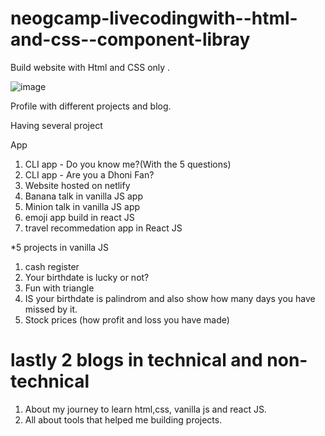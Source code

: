 # neogcamp-livecodingwith--html-and-css--component-libray
Build website with Html and CSS only .

![image](https://user-images.githubusercontent.com/46194436/133554031-60ff56c0-65ac-4c8e-973b-938f5d52e4f0.png)



Profile with different projects and blog.

Having several project 

   App 

   1. CLI app - Do you know me?(With the 5 questions)
   2. CLI app - Are you a Dhoni Fan?
   3. Website hosted on netlify
   4. Banana talk in vanilla JS app
   5. Minion talk in vanilla JS app
   6. emoji app build in react JS
   7. travel recommedation app  in React  JS
   
*5 projects in vanilla JS

1. cash register
2. Your birthdate is lucky or not?
3. Fun with triangle
4. IS your birthdate  is palindrom and also show how many days you have missed by it.
5. Stock prices (how profit and loss you have made)

# lastly 2 blogs in technical and non-technical
1. About my journey to learn html,css, vanilla js and react JS.
2. All about tools that helped me building projects.
